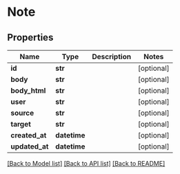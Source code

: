 # Note

## Properties
Name | Type | Description | Notes
------------ | ------------- | ------------- | -------------
**id** | **str** |  | [optional] 
**body** | **str** |  | [optional] 
**body_html** | **str** |  | [optional] 
**user** | **str** |  | [optional] 
**source** | **str** |  | [optional] 
**target** | **str** |  | [optional] 
**created_at** | **datetime** |  | [optional] 
**updated_at** | **datetime** |  | [optional] 

[[Back to Model list]](../README.md#documentation-for-models) [[Back to API list]](../README.md#documentation-for-api-endpoints) [[Back to README]](../README.md)

